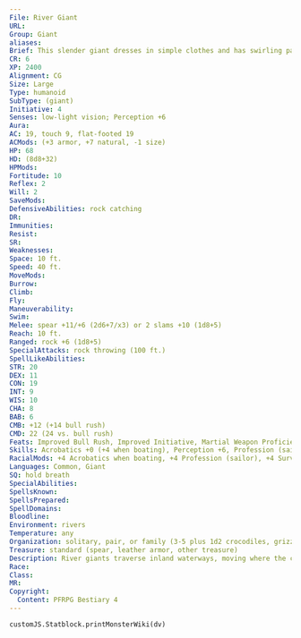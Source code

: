 ```yaml
---
File: River Giant
URL: 
Group: Giant
aliases: 
Brief: This slender giant dresses in simple clothes and has swirling patterns on her green skin.
CR: 6
XP: 2400
Alignment: CG
Size: Large
Type: humanoid
SubType: (giant)
Initiative: 4
Senses: low-light vision; Perception +6
Aura: 
AC: 19, touch 9, flat-footed 19
ACMods: (+3 armor, +7 natural, -1 size)
HP: 68
HD: (8d8+32)
HPMods: 
Fortitude: 10
Reflex: 2
Will: 2
SaveMods: 
DefensiveAbilities: rock catching
DR: 
Immunities: 
Resist: 
SR: 
Weaknesses: 
Space: 10 ft.
Speed: 40 ft.
MoveMods: 
Burrow: 
Climb: 
Fly: 
Maneuverability: 
Swim: 
Melee: spear +11/+6 (2d6+7/x3) or 2 slams +10 (1d8+5)
Reach: 10 ft.
Ranged: rock +6 (1d8+5)
SpecialAttacks: rock throwing (100 ft.)
SpellLikeAbilities: 
STR: 20
DEX: 11
CON: 19
INT: 9
WIS: 10
CHA: 8
BAB: 6
CMB: +12 (+14 bull rush)
CMD: 22 (24 vs. bull rush)
Feats: Improved Bull Rush, Improved Initiative, Martial Weapon Proficiency (spear), Weapon Focus (spear)
Skills: Acrobatics +0 (+4 when boating), Perception +6, Profession (sailor) +9, Survival +6 (+10 when boating), Swim +10
RacialMods: +4 Acrobatics when boating, +4 Profession (sailor), +4 Survival when boating, +4 Swim
Languages: Common, Giant
SQ: hold breath
SpecialAbilities: 
SpellsKnown: 
SpellsPrepared: 
SpellDomains: 
Bloodline: 
Environment: rivers
Temperature: any
Organization: solitary, pair, or family (3-5 plus 1d2 crocodiles, grizzly bears, or tigers)
Treasure: standard (spear, leather armor, other treasure)
Description: River giants traverse inland waterways, moving where the current takes them on their makeshift rafts. Tall but lean and lithe, river giants typically grow to a height of 10 feet and weigh about 900 pounds. River giants have skin color that ranges from the yellowish green of algae or duckweed to the rich jade of a bamboo stalk. Their hair color is much less varied, usually a sooty black or muddy brown color. River giants can live to be 300 years old. River giants are as likely to be evil as they are good, though all members of a family usually have the same alignment. Whether kind or cruel, all river giants are quick to anger and capable of erupting with little or no cause. Among their own kind, arguments usually result in one or both participants getting pushed into the water to cool off. Good river giants typically switch between bouts of great, jovial laughter or physical comedy (such as nearly tipping a raft with passengers), followed by quiet introspection while listening to the sounds of a slow river. Evil river giants often see themselves as the embodiment of a river's most chaotic elements, like waterfalls, rapids, or ice floes; they might hold someone underwater for a minute or two as a bit of fun, and they take no more responsibility for their violence than the river itself would. River giants love water travel, and they can often be hired to ferry travelers across or along a waterway for a price. Shrewd though not overly intelligent, river giants usually base such transport fees on the estimated wealth of their passengers-typically 100 gp each for adventurers. In combat, river giants prefer to attack from the water whenever possible, or keep opponents in deep water where the giants' bigger lungs are an advantage. If they are losing a fight, they swim underwater to escape or use their rafts as cover. River giants prefer to lair on small islands, rock formations, or sediment banks where rivers come together. A river giant uses its home, usually a simple earthen hut of mud and reeds, to store its valuables or as a place to gather with others of its kind.
Race: 
Class: 
MR: 
Copyright:
  Content: PFRPG Bestiary 4
---
```

```dataviewjs
customJS.Statblock.printMonsterWiki(dv)
```
